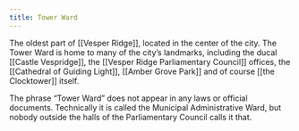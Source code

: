 ```yaml
---
title: Tower Ward
---
```


The oldest part of [[Vesper Ridge]], located in the center of the city. The Tower Ward is home to many of the city’s landmarks, including the ducal [[Castle Vespridge]], the [[Vesper Ridge Parliamentary Council]] offices, the [[Cathedral of Guiding Light]], [[Amber Grove Park]] and of course [[the Clocktower]] itself.

The phrase “Tower Ward” does not appear in any laws or official documents. Technically it is called the Municipal Administrative Ward, but nobody outside the halls of the Parliamentary Council calls it that.